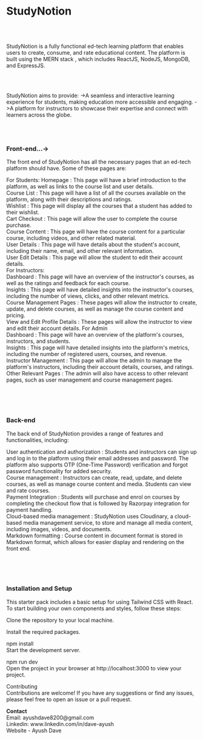 <html>
<body>
<h1>StudyNotion</h1>
<br/>
<br/>

<p>StudyNotion is a fully functional ed-tech learning platform that enables users to create, consume, and rate educational content. The platform is built using the MERN stack , which includes ReactJS, NodeJS, MongoDB, and ExpressJS.</p>
<br/>
<br/>
<p>StudyNotion aims to provide:
->A seamless and interactive learning experience for students, making education more accessible and engaging.
->A platform for instructors to showcase their expertise and connect with learners across the globe.

</p>
<br/>
<br/>
<h3>Front-end...-></h3>
<p>The front end of StudyNotion has all the necessary pages that an ed-tech platform should have. Some of these pages are:<br>

For Students:
Homepage : This page will have a brief introduction to the platform, as well as links to the course list and user details.<br>
Course List : This page will have a list of all the courses available on the platform, along with their descriptions and ratings.<br>
Wishlist : This page will display all the courses that a student has added to their wishlist.<br>
Cart Checkout : This page will allow the user to complete the course purchase.<br>
Course Content : This page will have the course content for a particular course, including videos, and other related material.<br>
User Details : This page will have details about the student's account, including their name, email, and other relevant information.<br>
User Edit Details : This page will allow the student to edit their account details.<br>
For Instructors:<br>
Dashboard : This page will have an overview of the instructor's courses, as well as the ratings and feedback for each course.<br>
Insights : This page will have detailed insights into the instructor's courses, including the number of views, clicks, and other relevant metrics.<br>
Course Management Pages : These pages will allow the instructor to create, update, and delete courses, as well as manage the course content and pricing.<br>
View and Edit Profile Details : These pages will allow the instructor to view and edit their account details.
For Admin<br>
Dashboard : This page will have an overview of the platform's courses, instructors, and students.<br>
Insights : This page will have detailed insights into the platform's metrics, including the number of registered users, courses, and revenue.<br>
Instructor Management : This page will allow the admin to manage the platform's instructors, including their account details, courses, and ratings.<br>
Other Relevant Pages : The admin will also have access to other relevant pages, such as user management and course management pages.</p>
<br/>
<br/>
<br/>
<h3>Back-end</h3>
<p>The back end of StudyNotion provides a range of features and functionalities, including:<br>

User authentication and authorization : Students and instructors can sign up and log in to the platform using their email addresses and password. The platform also supports OTP (One-Time Password) verification and forgot password functionality for added security.<br>
Course management : Instructors can create, read, update, and delete courses, as well as manage course content and media. Students can view and rate courses.<br>
Payment Integration : Students will purchase and enrol on courses by completing the checkout flow that is followed by Razorpay integration for payment handling.<br>
Cloud-based media management : StudyNotion uses Cloudinary, a cloud-based media management service, to store and manage all media content, including images, videos, and documents.<br>
Markdown formatting : Course content in document format is stored in Markdown format, which allows for easier display and rendering on the front end.</p>
<br/>
<br/>
<br/>
<h3>Installation and Setup</h3>
<p>This starter pack includes a basic setup for using Tailwind CSS with React. To start building your own components and styles, follow these steps:<br>

Clone the repository to your local machine.<br>

Install the required packages.<br>

npm install<br>
Start the development server.<br>

npm run dev<br>
Open the project in your browser at http://localhost:3000 to view your project.<br>

Contributing<br>
Contributions are welcome! If you have any suggestions or find any issues, please feel free to open an issue or a pull request.<br></p>

<p><b>Contact</b><br>
Email: ayushdave8200@gmail.com<br>
Linkedin: www.linkedin.com/in/dave-ayush<br>
Website - Ayush Dave</p>

</body>
</html>